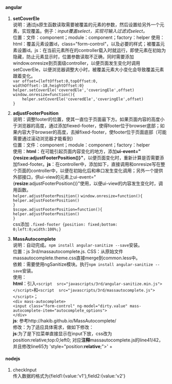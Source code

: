 #### angular
1. **setCoverEle**  
说明：通过js原生函数读取需要被覆盖的元素的参数，然后设置给另外一个元素，实现覆盖。例子：*input覆盖select，实现可输入过滤式select。*  
位置：文件：component；module：component；factory：helper
使用：html：覆盖元素设置id，class="form-control"，以及必要的样式；被覆盖元素设置id。js：在当前元素所在的controller载入时就运行，即使元素在初始为隐藏，防止元素显示时，位置参数读取不正确，同时需要添加window.onresize到页面级controller，以便页面发生变化时调用setCoverEle，以便浏览器调整大小时，被覆盖元素大小变化会导致覆盖元素跟着变化。  
    `var offset={leftOffset:0,topOffset:0, widthOffset:-18,heightOffset:0}`  
    `helper.setCoverEle('coveredEle','coveringEle',offset)`  
    `window.onresize=function(){`  
    `    helper.setCoverEle('coveredEle','coveringEle',offset)`  
    `}`  

2. **adjustFooterPosition**  
说明：调整footer的位置，使其一直位于页面最下方。如果页面内容的高度小于浏览器的高度，通过添加fiexed-footer，使得footer位于browser底部；如果内容大于browser的高度，去掉fixed-footer，使footer位于页面底部（可能需要通过滚动浏览器才能看到）  
位置：文件：component；module：component；factory：helper  
使用：**html**：在可能引起页面内容变化的地方，添加**ui-event="{resize:adjustFooterPosition()}"**，以便页面变化时，重新计算是否需要添加fixed-footer。**js**：在controller中，添加如下，直接调用和onresize写在整个页面的controller中，以便在初始化后和串口发生变化调用；另外一个提供外部接口，供ui-view的元素上ui-event="{**resize**:adjustFooterPosition()}"使用，以便ui-view的内容发生变化时，调用函数。    
    `helper.adjustFooterPosition()`
    `window.onresize=function(){`  
        `helper.adjustFooterPosition()`  
    `}`  
    `$scope.adjustFooterPosition=function(){`  
        `helper.adjustFooterPosition()`  
    `}`  
css添加 `.fixed-footer {position: fixed;bottom: 0;left:0;width:100%;}`  


3. **MassAutocomplete**  
说明：自动完成。`npm install angular-sanitize --save`安装。  
位置：js 3rd/massautocomplete.js. CSS：从原始文件massautocomplete.theme.css直接merge到common.less中。  
依赖：需要使用ngSanitize模块。执行`npm install angular-sanitize --save`安装。  
使用：  
**html**：引入`<script  src="javascripts/3rd/angular-sanitize.min.js"></script>`和`<script  src="javascripts/3rd/massautocomplete.js"></script>`；  
      `<div mass-autocomplete>`  
        `<input class="form-control" ng-model="dirty.value" mass-autocomplete-item="autocomplete_options">`  
      `</div>`  
**js**: 参考http://hakib.github.io/MassAutocomplete/  
修改：为了适应具体需求，做如下修改：  
    **js**:为了是下拉菜单直接显示在input下放，css改为position:relative;top:0;left0; 对应**注释**massautocomplete.js的line41/42，并且修改line65为 'style="position:**relative**;">' +


#### nodejs
1. checkInput  
    传入数据的格式为{field1:{value:'v1'},field2:{value:'v2'}  

